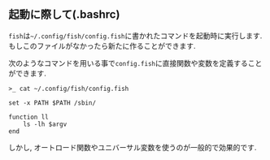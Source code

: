 ## 起動に際して(.bashrc)

`fish`は`~/.config/fish/config.fish`に書かれたコマンドを起動時に実行します.
もしこのファイルがなかったら新たに作ることができます.

次のようなコマンドを用いる事で`config.fish`に直接関数や変数を定義することができます.

```fish
>_ cat ~/.config/fish/config.fish

set -x PATH $PATH /sbin/

function ll
    ls -lh $argv
end
```

しかし, オートロード関数やユニバーサル変数を使うのが一般的で効果的です.
